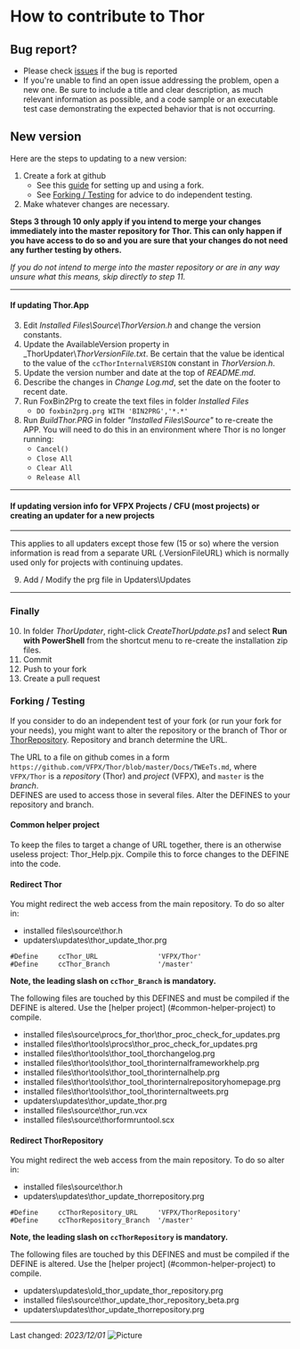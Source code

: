 # How to contribute to Thor

## Bug report?
- Please check [issues](https://github.com/VFPX/Thor/issues) if the bug is reported
- If you're unable to find an open issue addressing the problem, open a new one. Be sure to include a title and clear description, as much relevant information as possible, and a code sample or an executable test case demonstrating the expected behavior that is not occurring.

## New version
Here are the steps to updating to a new version:

1. Create a fork at github
   - See this [guide](https://www.dataschool.io/how-to-contribute-on-github/) for setting up and using a fork.
   - See [Forking / Testing](#forking-testing) for advice to do independent testing.
2. Make whatever changes are necessary.

**Steps 3 through 10 only apply if you intend to merge your changes immediately into the master repository for Thor. This can only happen if you have access to do so and you are sure that your changes do not need any further testing by others.**

*If you do not intend to merge into the master repository or are in any way unsure what this means, skip directly to step 11.*

---
#### If updating Thor.App
3. Edit _Installed Files\Source\ThorVersion.h_ and change the version constants.
1. Update the AvailableVersion property in _ThorUpdater\\_ThorVersionFile.txt_. Be certain that the value be identical to the value of the `ccThorInternalVERSION` constant in _ThorVersion.h_.
1. Update the version number and date at the top of _README.md_.
1. Describe the changes in _Change Log.md_, set the date on the footer to recent date.
1. Run FoxBin2Prg to create the text files in folder _Installed Files_
   - `DO foxbin2prg.prg WITH 'BIN2PRG','*.*'`
1. Run _BuildThor.PRG_ in folder _"Installed Files\Source"_ to re-create the APP. You will need to do this in an environment where Thor is no longer running:
    - `Cancel()`
    - `Close All`
    - `Clear All`
    - `Release All`
---
#### If updating version info for VFPX Projects / CFU (most projects) or creating an updater for a new projects
---

This applies to all updaters except those few (15 or so) where the version information is read from a separate URL (.VersionFileURL) which is normally used only for projects with continuing updates.

9. Add / Modify the prg file in Updaters\Updates

---
### Finally
10. In folder _ThorUpdater_, right-click _CreateThorUpdate.ps1_ and select **Run with PowerShell** from the shortcut menu to re-create the installation zip files.
11. Commit
12. Push to your fork
13. Create a pull request

### Forking / Testing
If you consider to do an independent test of your fork (or run your fork for your needs), you might want to alter the repository or the branch of Thor or [ThorRepository](https://github.com/VFPX/Thorrepository).
Repository and branch determine the URL.

The URL to a file on github comes in a form `https://github.com/VFPX/Thor/blob/master/Docs/TWEeTs.md`,
where `VFPX/Thor` is a *repository* (Thor) and *project* (VFPX), and `master` is the *branch*.   
DEFINES are used to access those in several files. Alter the DEFINES to your repository and branch.

#### Common helper project
To keep the files to target a change of URL together, there is an otherwise useless project: Thor_Help.pjx.
Compile this to force changes to the DEFINE into the code.

#### Redirect Thor
You might redirect the web access from the main repository. To do so alter in:   
- installed files\source\thor.h
- updaters\updates\thor_update_thor.prg
```
#Define     ccThor_URL               'VFPX/Thor'
#Define     ccThor_Branch            '/master'
```
**Note, the leading slash on `ccThor_Branch` is mandatory.**

The following files are touched by this DEFINES and must be compiled if the DEFINE is altered. Use the [helper project] (#common-helper-project) to compile.
- installed files\source\procs_for_thor\thor_proc_check_for_updates.prg
- installed files\thor\tools\procs\thor_proc_check_for_updates.prg
- installed files\thor\tools\thor_tool_thorchangelog.prg
- installed files\thor\tools\thor_tool_thorinternalframeworkhelp.prg
- installed files\thor\tools\thor_tool_thorinternalhelp.prg
- installed files\thor\tools\thor_tool_thorinternalrepositoryhomepage.prg
- installed files\thor\tools\thor_tool_thorinternaltweets.prg
- updaters\updates\thor_update_thor.prg
- installed files\source\thor_run.vcx
- installed files\source\thorformruntool.scx

#### Redirect ThorRepository
You might redirect the web access from the main repository. To do so alter in:   
- installed files\source\thor.h
- updaters\updates\thor_update_thorrepository.prg
```
#Define     ccThorRepository_URL     'VFPX/ThorRepository'
#Define     ccThorRepository_Branch  '/master'
```

**Note, the leading slash on `ccThorRepository` is mandatory.**

The following files are touched by this DEFINES and must be compiled if the DEFINE is altered. Use the [helper project] (#common-helper-project) to compile.
- updaters\updates\old_thor_update_thor_repository.prg
- installed files\source\thor_update_thor_repository_beta.prg
- updaters\updates\thor_update_thorrepository.prg

----
Last changed: _2023/12/01_ ![Picture](vfpxpoweredby_alternative.gif)
